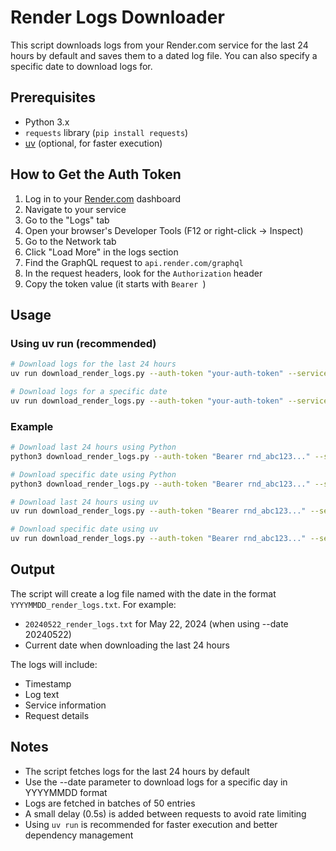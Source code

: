 # Render Logs Downloader

This script downloads logs from your Render.com service for the last 24 hours by default and saves them to a dated log file. You can also specify a specific date to download logs for.

## Prerequisites

- Python 3.x
- `requests` library (`pip install requests`)
- [uv](https://github.com/astral-sh/uv) (optional, for faster execution)

## How to Get the Auth Token

1. Log in to your [Render.com](https://render.com) dashboard
2. Navigate to your service
3. Go to the "Logs" tab
4. Open your browser's Developer Tools (F12 or right-click -> Inspect)
5. Go to the Network tab
6. Click "Load More" in the logs section
7. Find the GraphQL request to `api.render.com/graphql`
8. In the request headers, look for the `Authorization` header
9. Copy the token value (it starts with `Bearer `)

## Usage

### Using uv run (recommended)

```bash
# Download logs for the last 24 hours
uv run download_render_logs.py --auth-token "your-auth-token" --service-id "your-service-id"

# Download logs for a specific date
uv run download_render_logs.py --auth-token "your-auth-token" --service-id "your-service-id" --date 20240522
```

### Example

```bash
# Download last 24 hours using Python
python3 download_render_logs.py --auth-token "Bearer rnd_abc123..." --service-id "srv-xyz789..."

# Download specific date using Python
python3 download_render_logs.py --auth-token "Bearer rnd_abc123..." --service-id "srv-xyz789..." --date 20240522

# Download last 24 hours using uv
uv run download_render_logs.py --auth-token "Bearer rnd_abc123..." --service-id "srv-xyz789..."

# Download specific date using uv
uv run download_render_logs.py --auth-token "Bearer rnd_abc123..." --service-id "srv-xyz789..." --date 20240522
```

## Output

The script will create a log file named with the date in the format `YYYYMMDD_render_logs.txt`. For example:
- `20240522_render_logs.txt` for May 22, 2024 (when using --date 20240522)
- Current date when downloading the last 24 hours

The logs will include:
- Timestamp
- Log text
- Service information
- Request details

## Notes

- The script fetches logs for the last 24 hours by default
- Use the --date parameter to download logs for a specific day in YYYYMMDD format
- Logs are fetched in batches of 50 entries
- A small delay (0.5s) is added between requests to avoid rate limiting
- Using `uv run` is recommended for faster execution and better dependency management 